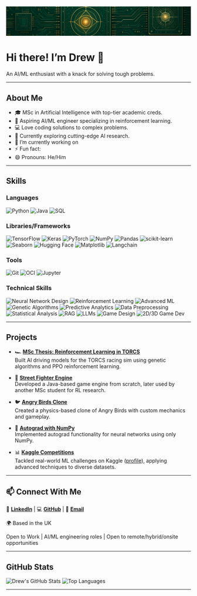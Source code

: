![Banner](banner.png)

# Hi there! I’m Drew 🌟
An AI/ML enthusiast with a knack for solving tough problems.

---
## About Me
- 🎓 MSc in Artificial Intelligence with top-tier academic creds.
- 🤖 Aspiring AI/ML engineer specializing in reinforcement learning.
- 💻 Love coding solutions to complex problems.
- 🌱 Currently exploring cutting-edge AI research.
- 🔭 I’m currently working on 
- ⚡ Fun fact:
- 😄 Pronouns: He/Him

---

## Skills
### Languages
![Python](https://img.shields.io/badge/-Python-FFD43B?style=flat&logo=python&logoColor=3776AB)  ![Java](https://img.shields.io/badge/-Java-ED8B00?style=flat&logo=java&logoColor=white)  ![SQL](https://img.shields.io/badge/-SQL-003B57?style=flat&logo=postgresql&logoColor=white)

### Libraries/Frameworks
![TensorFlow](https://img.shields.io/badge/-TensorFlow-FF6F00?style=flat&logo=tensorflow&logoColor=white)  ![Keras](https://img.shields.io/badge/-Keras-D00000?style=flat&logo=keras&logoColor=white)  ![PyTorch](https://img.shields.io/badge/-PyTorch-EE4C2C?style=flat&logo=pytorch&logoColor=white)  ![NumPy](https://img.shields.io/badge/-NumPy-013243?style=flat&logo=numpy&logoColor=white)  ![Pandas](https://img.shields.io/badge/-Pandas-150458?style=flat&logo=pandas&logoColor=white)  ![scikit-learn](https://img.shields.io/badge/-scikit--learn-F7931E?style=flat&logo=scikit-learn&logoColor=white)  ![Seaborn](https://img.shields.io/badge/-Seaborn-0D76A9?style=flat&logo=seaborn&logoColor=white)  ![Hugging Face](https://img.shields.io/badge/-Hugging%20Face-4A4A4A?style=flat&logo=huggingface&logoColor=FFD21E)  ![Matplotlib](https://img.shields.io/badge/-Matplotlib-11557C?style=flat&logo=matplotlib&logoColor=white)  ![Langchain](https://img.shields.io/badge/-Langchain-1C3C3C?style=flat&logo=langchain&logoColor=white)

### Tools
![Git](https://img.shields.io/badge/-Git-F05032?style=flat&logo=git&logoColor=white)  ![OCI](https://img.shields.io/badge/-OCI-F80000?style=flat&logo=oracle&logoColor=white)  ![Jupyter](https://img.shields.io/badge/-Jupyter-F37626?style=flat&logo=jupyter&logoColor=white)

### Technical Skills
![Neural Network Design](https://img.shields.io/badge/-Neural%20Network%20Design-4B0082?style=flat)  ![Reinforcement Learning](https://img.shields.io/badge/-Reinforcement%20Learning-008B8B?style=flat)  ![Advanced ML](https://img.shields.io/badge/-Advanced%20ML-228B22?style=flat)  ![Genetic Algorithms](https://img.shields.io/badge/-Genetic%20Algorithms-FF4500?style=flat)  ![Predictive Analytics](https://img.shields.io/badge/-Predictive%20Analytics-1E90FF?style=flat)  ![Data Preprocessing](https://img.shields.io/badge/-Data%20Preprocessing-6A5ACD?style=flat)  ![Statistical Analysis](https://img.shields.io/badge/-Statistical%20Analysis-20B2AA?style=flat)  ![RAG](https://img.shields.io/badge/-RAG-FF69B4?style=flat) ![LLMs](https://img.shields.io/badge/-LLMs-8A2BE2?style=flat)  ![Game Design](https://img.shields.io/badge/-Game%20Design-FF6347?style=flat)  ![2D/3D Game Dev](https://img.shields.io/badge/-2D/3D%20Game%20Dev-4682B4?style=flat)

---

## Projects

- 🏎️ **[MSc Thesis: Reinforcement Learning in TORCS](https://github.com/drewberry612/torcs-research)**  
  Built AI driving models for the TORCS racing sim using genetic algorithms and PPO reinforcement learning.

- 👊 **[Street Fighter Engine](https://github.com/drewberry612/street-fighter)**  
  Developed a Java-based game engine from scratch, later used by another MSc student for RL research.

- 🐦 **[Angry Birds Clone](https://github.com/drewberry612/angry-birds)**  
  Created a physics-based clone of Angry Birds with custom mechanics and gameplay.

- 🧠 **[Autograd with NumPy](https://github.com/drewberry612/autograd)**  
  Implemented autograd functionality for neural networks using only NumPy.

- 📊 **[Kaggle Competitions](https://github.com/drewberry612/kaggle-comps)**  
  Tackled real-world ML challenges on Kaggle ([profile](https://kaggle.com/drewberry6)), applying advanced techniques to diverse datasets.
<!--
---

## Fun Facts

- ⚡ I once [fun fact about coding/AI/games]!
- 🎮 My favorite game is [game name].
- ☕ I’ve consumed [number] cups of coffee while coding this year.
-->
---

## 📫 Connect With Me
🤝 **[LinkedIn](https://linkedin.com/in/drew-berry)** | 💻 **[GitHub](https://github.com/drewberry612)** | 📧 **[Email](mailto:drewberry137@outlook.com)**

🌍 Based in the UK

Open to Work | AI/ML engineering roles | Open to remote/hybrid/onsite opportunities

---

## GitHub Stats

![Drew's GitHub Stats](https://github-readme-stats.vercel.app/api?username=drewberry612&show_icons=true&theme=radical)
![Top Languages](https://github-readme-stats.vercel.app/api/top-langs/?username=drewberry612&layout=compact&theme=radical)

---
